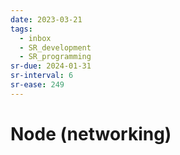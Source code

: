 ```yaml
---
date: 2023-03-21
tags:
  - inbox
  - SR_development
  - SR_programming
sr-due: 2024-01-31
sr-interval: 6
sr-ease: 249
---
```


# Node (networking)
